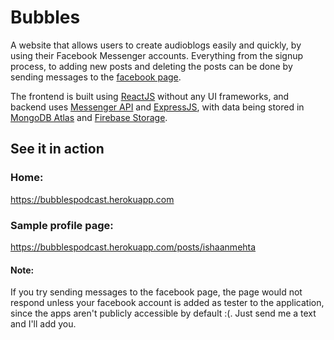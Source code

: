 # Bubbles
A website that allows users to create audioblogs easily and quickly, by using their Facebook Messenger accounts.
Everything from the signup process, to adding new posts and deleting the posts can be done by sending messages to the [facebook page](https://m.me/bubblespodcasts).

The frontend is built using [ReactJS](https://reactjs.org) without any UI frameworks, and backend uses [Messenger API](https://developers.facebook.com/docs/messenger-platform/) and [ExpressJS](https://expressjs.com), with data being stored in [MongoDB Atlas](https://www.mongodb.com/cloud/atlas) and [Firebase Storage](https://firebase.google.com). 
## See it in action
  ### Home:
  https://bubblespodcast.herokuapp.com 
  ### Sample profile page:
  https://bubblespodcast.herokuapp.com/posts/ishaanmehta

#### Note:
  If you try sending messages to the facebook page, the page would not respond unless your facebook account is added as tester to the application, since the apps aren't publicly accessible by default :(. Just send me a text and I'll add you.
  
